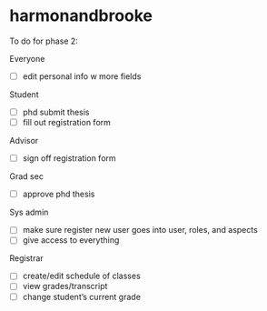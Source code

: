 # harmonandbrooke

To do for phase 2:

Everyone
- [ ] edit personal info w more fields

Student
- [ ] phd submit thesis
- [ ] fill out registration form

Advisor
- [ ] sign off registration form

Grad sec
- [ ] approve phd thesis

Sys admin
- [ ] make sure register new user goes into user, roles, and aspects
- [ ] give access to everything

Registrar
- [ ] create/edit schedule of classes
- [ ] view grades/transcript
- [ ] change student’s current grade
